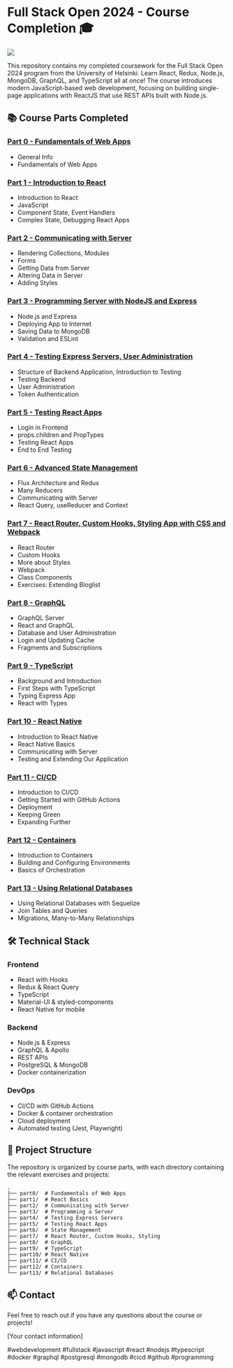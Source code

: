 # Full Stack Open 2024 - Course Completion 🎓

<img src="https://github.com/jgomez2531/Full-Stack-Open/assets/76822966/983ea18a-a57e-47fa-b2dc-3b52fb2cd15e" />

This repository contains my completed coursework for the Full Stack Open 2024 program from the University of Helsinki. Learn React, Redux, Node.js, MongoDB, GraphQL, and TypeScript all at once! The course introduces modern JavaScript-based web development, focusing on building single-page applications with ReactJS that use REST APIs built with Node.js.

## 📚 Course Parts Completed

### [Part 0 - Fundamentals of Web Apps](https://fullstackopen.com/en/part0)
- General Info
- Fundamentals of Web Apps

### [Part 1 - Introduction to React](https://fullstackopen.com/en/part1)
- Introduction to React
- JavaScript
- Component State, Event Handlers
- Complex State, Debugging React Apps

### [Part 2 - Communicating with Server](https://fullstackopen.com/en/part2)
- Rendering Collections, Modules
- Forms
- Getting Data from Server
- Altering Data in Server
- Adding Styles

### [Part 3 - Programming Server with NodeJS and Express](https://fullstackopen.com/en/part3)
- Node.js and Express
- Deploying App to Internet
- Saving Data to MongoDB
- Validation and ESLint

### [Part 4 - Testing Express Servers, User Administration](https://fullstackopen.com/en/part4)
- Structure of Backend Application, Introduction to Testing
- Testing Backend
- User Administration
- Token Authentication

### [Part 5 - Testing React Apps](https://fullstackopen.com/en/part5)
- Login in Frontend
- props.children and PropTypes
- Testing React Apps
- End to End Testing

### [Part 6 - Advanced State Management](https://fullstackopen.com/en/part6)
- Flux Architecture and Redux
- Many Reducers
- Communicating with Server
- React Query, useReducer and Context

### [Part 7 - React Router, Custom Hooks, Styling App with CSS and Webpack](https://fullstackopen.com/en/part7)
- React Router
- Custom Hooks
- More about Styles
- Webpack
- Class Components
- Exercises: Extending Bloglist

### [Part 8 - GraphQL](https://fullstackopen.com/en/part8)
- GraphQL Server
- React and GraphQL
- Database and User Administration
- Login and Updating Cache
- Fragments and Subscriptions

### [Part 9 - TypeScript](https://fullstackopen.com/en/part9)
- Background and Introduction
- First Steps with TypeScript
- Typing Express App
- React with Types

### [Part 10 - React Native](https://fullstackopen.com/en/part10)
- Introduction to React Native
- React Native Basics
- Communicating with Server
- Testing and Extending Our Application

### [Part 11 - CI/CD](https://fullstackopen.com/en/part11)
- Introduction to CI/CD
- Getting Started with GitHub Actions
- Deployment
- Keeping Green
- Expanding Further

### [Part 12 - Containers](https://fullstackopen.com/en/part12)
- Introduction to Containers
- Building and Configuring Environments
- Basics of Orchestration

### [Part 13 - Using Relational Databases](https://fullstackopen.com/en/part13)
- Using Relational Databases with Sequelize
- Join Tables and Queries
- Migrations, Many-to-Many Relationships

## 🛠️ Technical Stack

### Frontend
- React with Hooks
- Redux & React Query
- TypeScript
- Material-UI & styled-components
- React Native for mobile

### Backend
- Node.js & Express
- GraphQL & Apollo
- REST APIs
- PostgreSQL & MongoDB
- Docker containerization

### DevOps
- CI/CD with GitHub Actions
- Docker & container orchestration
- Cloud deployment
- Automated testing (Jest, Playwright)

## 🔗 Project Structure

The repository is organized by course parts, with each directory containing the relevant exercises and projects:

```
.
├── part0/  # Fundamentals of Web Apps
├── part1/  # React Basics
├── part2/  # Communicating with Server
├── part3/  # Programming a Server
├── part4/  # Testing Express Servers
├── part5/  # Testing React Apps
├── part6/  # State Management
├── part7/  # React Router, Custom Hooks, Styling
├── part8/  # GraphQL
├── part9/  # TypeScript
├── part10/ # React Native
├── part11/ # CI/CD
├── part12/ # Containers
└── part13/ # Relational Databases
```

## 📫 Contact

Feel free to reach out if you have any questions about the course or projects!

[Your contact information]

#webdevelopment #fullstack #javascript #react #nodejs #typescript #docker #graphql #postgresql #mongodb #cicd #github #programming